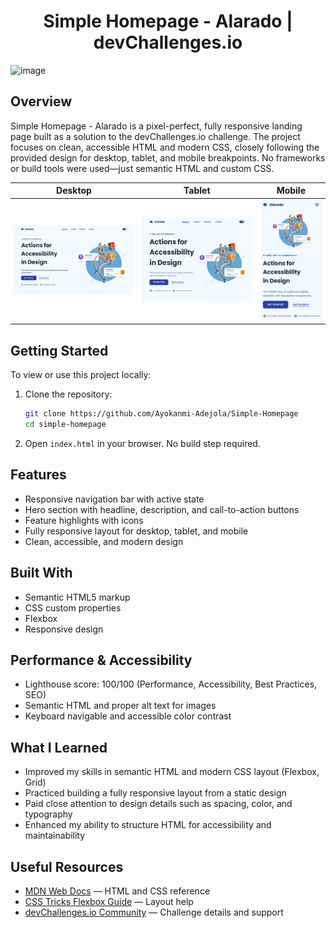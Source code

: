

<h1 align="center">Simple Homepage - Alarado | devChallenges.io</h1>

<img width="1280" height="720" alt="image" src="https://github.com/user-attachments/assets/9efcf453-51dd-4dc9-adc8-85532d9b5eb7" />


## Overview

Simple Homepage - Alarado is a pixel-perfect, fully responsive landing page built as a solution to the devChallenges.io challenge. The project focuses on clean, accessible HTML and modern CSS, closely following the provided design for desktop, tablet, and mobile breakpoints. No frameworks or build tools were used—just semantic HTML and custom CSS.

| Desktop | Tablet | Mobile |
| ------- | ------ | ------ |
| ![Desktop](./design/Desktop_1350px.jpg) | ![Tablet](./design/Tablet_1024px.jpg) | ![Mobile](./design/Mobile_412px.jpg) |

## Getting Started

To view or use this project locally:

1. Clone the repository:
   ```sh
   git clone https://github.com/Ayokanmi-Adejola/Simple-Homepage
   cd simple-homepage
   ```
2. Open `index.html` in your browser. No build step required.

## Features

- Responsive navigation bar with active state
- Hero section with headline, description, and call-to-action buttons
- Feature highlights with icons
- Fully responsive layout for desktop, tablet, and mobile
- Clean, accessible, and modern design

## Built With

- Semantic HTML5 markup
- CSS custom properties
- Flexbox
- Responsive design

## Performance & Accessibility

- Lighthouse score: 100/100 (Performance, Accessibility, Best Practices, SEO)
- Semantic HTML and proper alt text for images
- Keyboard navigable and accessible color contrast


## What I Learned

- Improved my skills in semantic HTML and modern CSS layout (Flexbox, Grid)
- Practiced building a fully responsive layout from a static design
- Paid close attention to design details such as spacing, color, and typography
- Enhanced my ability to structure HTML for accessibility and maintainability

## Useful Resources

- [MDN Web Docs](https://developer.mozilla.org/) — HTML and CSS reference
- [CSS Tricks Flexbox Guide](https://css-tricks.com/snippets/css/a-guide-to-flexbox/) — Layout help
- [devChallenges.io Community](https://devchallenges.io/) — Challenge details and support
